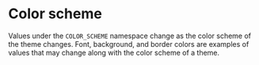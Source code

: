 # Color scheme

Values under the `COLOR_SCHEME` namespace change as the color scheme of the theme changes. Font, background, and border colors are examples of values that may change along with the color scheme of a theme.
